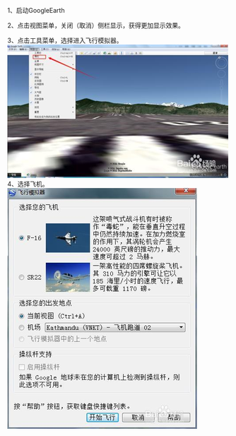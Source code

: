 1、启动GoogleEarth

2、点击视图菜单，关闭（取消）侧栏显示，获得更加显示效果。

3、点击工具菜单，选择进入飞行模拟器。
![startSim](/imgs/startsim.jpg)
4、选择飞机。
![configSim](/imgs/cfgsim.jpg)
